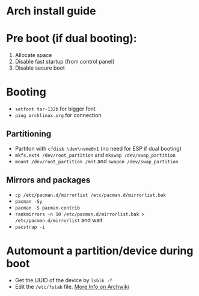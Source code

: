 # Arch install guide

# Pre boot (if dual booting):

1. Allocate space
2. Disable fast startup (from control panel)
3. Disable secure boot

# Booting

- `setfont ter-132b` for bigger font
- `ping archlinux.org` for connection 

## Partitioning 

- Partiton with `cfdisk \dev\nvme0n1` (no need for ESP if dual booting)
- `mkfs.ext4 /dev/root_partition` and `mkswap /dev/swap_partition`
- `mount /dev/root_partition /mnt` and `swapon /dev/swap_partition`

## Mirrors and packages

- `cp /etc/pacman.d/mirrorlist /etc/pacman.d/mirrorlist.bak`
- `pacman -Sy`
- `pacman -S pacman-contrib`
- `rankmirrors -n 10 /etc/pacman.d/mirrorlist.bak > /etc/pacman.d/mirrorlist` and wait
- `pacstrap -i `

# Automount a partition/device during boot

- Get the UUID of the device by `lsblk -f` 
- Edit the `/etc/fstab` file. [More Info on Archwiki](https://wiki.archlinux.org/title/fstab)


